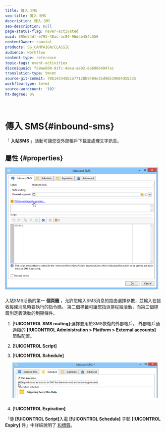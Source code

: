 ```yaml
---
title: 傳入 SMS
seo-title: 傳入 SMS
description: 傳入 SMS
seo-description: null
page-status-flag: never-activated
uuid: 895e54df-e795-48ac-ac94-96dab454c550
contentOwner: sauviat
products: SG_CAMPAIGN/CLASSIC
audience: workflow
content-type: reference
topic-tags: event-activities
discoiquuid: fa9ae600-91fc-4aea-ae02-8ab9064947ac
translation-type: tm+mt
source-git-commit: 70b143445b2e77128b9404e35d96b39694d55335
workflow-type: tm+mt
source-wordcount: '102'
ht-degree: 8%

---
```



# 傳入 SMS{#inbound-sms}

「 **入站SMS** 」活動可讓您從外部帳戶下載並處理文字訊息。

## 屬性 {#properties}

![](assets/sms_rec_edit.png)

入站SMS活動的第一 **個頁籤** ，允許您輸入SMS消息的路由選擇參數，並輸入在接收每條消息時要執行的指令碼。 第二個標籤可讓您指派排程給活動，而第三個標籤則定義活動的到期條件。

1. **[!UICONTROL SMS routing]**:選擇要用於SMS恢復的外部帳戶。 外部帳戶通過樹的 **[!UICONTROL Administration > Platform > External accounts]** 節點配置。
1. **[!UICONTROL Script]**
1. **[!UICONTROL Schedule]**

   ![](assets/sms_rec_edit_2.png)

1. **[!UICONTROL Expiration]**

「傳 **[!UICONTROL Script]**&#x200B;入電 **[!UICONTROL Schedule]** 子郵 **[!UICONTROL Expiry]** 件」中詳細說明了 [和標籤](../../workflow/using/inbound-emails.md)。
